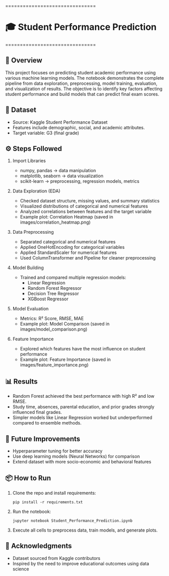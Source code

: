 ===============================

# 🎓 Student Performance Prediction

===============================

📌 Overview
-----------
This project focuses on predicting student academic performance using various machine learning models.
The notebook demonstrates the complete pipeline from data exploration, preprocessing, model training,
evaluation, and visualization of results. The objective is to identify key factors affecting student
performance and build models that can predict final exam scores.

📂 Dataset
----------
- Source: Kaggle Student Performance Dataset
- Features include demographic, social, and academic attributes.
- Target variable: G3 (final grade)

⚙️ Steps Followed
-----------------

1. Import Libraries
   - numpy, pandas → data manipulation
   - matplotlib, seaborn → data visualization
   - scikit-learn → preprocessing, regression models, metrics

2. Data Exploration (EDA)
   - Checked dataset structure, missing values, and summary statistics
   - Visualized distributions of categorical and numerical features
   - Analyzed correlations between features and the target variable
   - Example plot: Correlation Heatmap (saved in images/correlation_heatmap.png)

3. Data Preprocessing
   - Separated categorical and numerical features
   - Applied OneHotEncoding for categorical variables
   - Applied StandardScaler for numerical features
   - Used ColumnTransformer and Pipeline for cleaner preprocessing

4. Model Building
   - Trained and compared multiple regression models:
     * Linear Regression
     * Random Forest Regressor
     * Decision Tree Regressor
     * XGBoost Regressor

5. Model Evaluation
   - Metrics: R² Score, RMSE, MAE
   - Example plot: Model Comparison (saved in images/model_comparison.png)

6. Feature Importance
   - Explored which features have the most influence on student performance
   - Example plot: Feature Importance (saved in images/feature_importance.png)

📊 Results
----------
- Random Forest achieved the best performance with high R² and low RMSE.
- Study time, absences, parental education, and prior grades strongly influenced final grades.
- Simpler models like Linear Regression worked but underperformed compared to ensemble methods.

🚀 Future Improvements
-----------------------
- Hyperparameter tuning for better accuracy
- Use deep learning models (Neural Networks) for comparison
- Extend dataset with more socio-economic and behavioral features

📦 How to Run
-------------
1. Clone the repo and install requirements:

       pip install -r requirements.txt

2. Run the notebook:

       jupyter notebook Student_Performance_Prediction.ipynb

4. Execute all cells to preprocess data, train models, and generate plots.

🙌 Acknowledgments
------------------
- Dataset sourced from Kaggle contributors
- Inspired by the need to improve educational outcomes using data science
